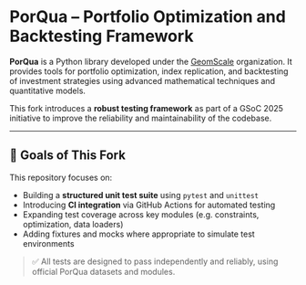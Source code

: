 # PorQua – Portfolio Optimization and Backtesting Framework

**PorQua** is a Python library developed under the [GeomScale](https://github.com/GeomScale) organization. It provides tools for portfolio optimization, index replication, and backtesting of investment strategies using advanced mathematical techniques and quantitative models.

This fork introduces a **robust testing framework** as part of a GSoC 2025 initiative to improve the reliability and maintainability of the codebase.

---

## 🚀 Goals of This Fork

This repository focuses on:
- Building a **structured unit test suite** using `pytest` and `unittest`
- Introducing **CI integration** via GitHub Actions for automated testing
- Expanding test coverage across key modules (e.g. constraints, optimization, data loaders)
- Adding fixtures and mocks where appropriate to simulate test environments

> ✅ All tests are designed to pass independently and reliably, using official PorQua datasets and modules.

